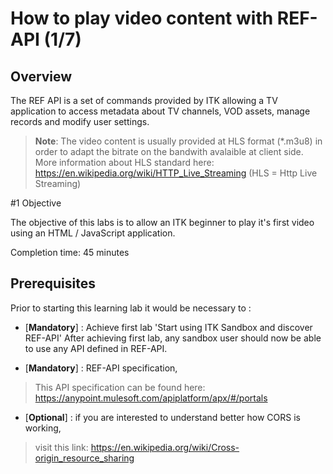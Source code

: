 #  How to play video content with REF-API (1/7)

## Overview
The REF API is a set of commands provided by ITK allowing a TV application to access metadata about TV channels, VOD assets, manage records and modify user settings.


> **Note**: The video content is usually provided at HLS format (*.m3u8) 
> in order to adapt the bitrate on the bandwith avalaible at client side.
> More information about HLS standard here:
>  https://en.wikipedia.org/wiki/HTTP_Live_Streaming
> (HLS = Http Live Streaming)

#1 Objective

The objective of this labs is to allow an ITK beginner to play it's first video using an HTML / JavaScript application.


Completion time: 45 minutes

## Prerequisites
Prior to starting this learning lab it would be necessary to :

- [**Mandatory**] : Achieve first lab 'Start using ITK Sandbox and discover REF-API'
After achieving first lab, any sandbox user should now be able to use any API defined in REF-API. 


- [**Mandatory**] : REF-API specification,
> This API specification can be found here:
> https://anypoint.mulesoft.com/apiplatform/apx/#/portals

- [**Optional**] : if you are interested to understand better how CORS is working,
> visit this link: https://en.wikipedia.org/wiki/Cross-origin_resource_sharing
>


